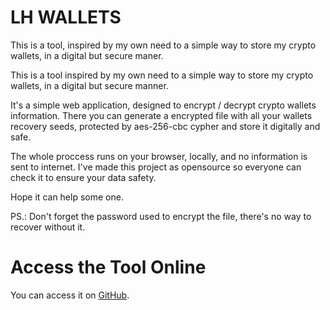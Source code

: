 # LH WALLETS

This is a tool, inspired by my own need to a simple way to store my crypto wallets, in a 
digital but secure maner. 

This is a tool inspired by my own need to a simple way to store my crypto wallets, in a digital but secure manner.

It's a simple web application, designed to encrypt / decrypt crypto wallets information. There you can generate a encrypted file with all your wallets recovery seeds, protected by aes-256-cbc cypher and store it digitally and safe.

The whole proccess runs on your browser, locally, and no information is sent to internet. I've made this project as opensource 
so everyone can check it to ensure your data safety. 

Hope it can help some one.

PS.: Don't forget the password used to encrypt the file, there's no way to recover without it.

# Access the Tool Online

You can access it on [GitHub](https://lokidarkeden.github.io/lhwallets/).